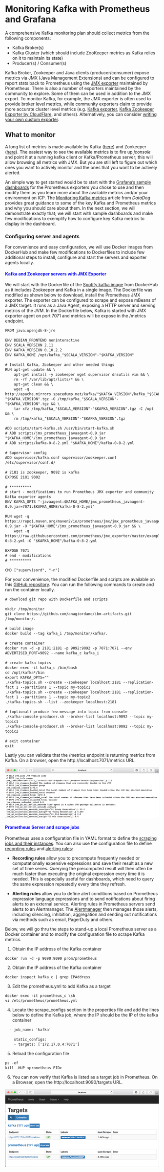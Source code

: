 # Monitoring Kafka with Prometheus and Grafana

A comprehensive Kafka monitoring plan should collect metrics from the following components:

* Kafka Broker(s)
* Kafka Cluster (which should include ZooKeeper metrics as Kafka relies on it to maintain its state)
* Producer(s) / Consumer(s) 

Kafka Broker, Zookeeper and Java clients (producer/consumer) expose metrics via JMX (Java Management Extensions) and can be configured to report stats back to Prometheus using the [JMX exporter](https://github.com/prometheus/jmx_exporter) maintained by Prometheus.  There is also a number of exporters maintained by the community to explore. Some of them can be used in addition to the JMX export. To monitor Kafka, for example, the JMX exporter is often used to provide broker level metrics, while community exporters claim to provide more accurate cluster level metrics (e.g. [Kafka exporter](https://github.com/danielqsj/kafka_exporter), [Kafka Zookeeper Exporter by CloudFlare](https://github.com/cloudflare/kafka_zookeeper_exporter), and others). Alternatively, you can consider [writing your own custom exporter](https://prometheus.io/docs/instrumenting/writing_exporters/).

## What to monitor

A long list of metrics is made available by Kafka ([here](https://kafka.apache.org/documentation/#monitoring)) and Zookeeper ([here](https://zookeeper.apache.org/doc/current/zookeeperJMX.html)). The easiest way to see the available metrics is to fire up *jconsole* and point it at a running kafka client or Kafka/Prometheus server; this will allow browsing all metrics with JMX. But you are still left to figure out which ones you want to actively monitor and the ones that you want to be actively alerted. 

An simple way to get started would be to start with the [Grafana’s sample dashboards](https://grafana.com/dashboards) for the Prometheus exporters you chose to use and then modify them as you learn more about the available metrics and/or your environment on ICP. The [Monitoring Kafka metrics](https://www.datadoghq.com/blog/monitoring-kafka-performance-metrics/) article from *DataDog* provides great guidance to some of the key Kafka and Prometheus metrics and why you should care about them. In the next section, we will demonstrate exactly that; we will start with sample dashboards and make few modifications to exemplify how to configure key Kafka metrics to display in the dashboard.

### Configuring server and agents

For convenience and easy configuration, we will use Docker images from DockerHub and make few modifications to Dockerfiles to include few additional steps to install, configure and start the servers and exporter agents locally. 

#### <font color=blue>Kafka and Zookeeper servers with JMX Exporter</font>

We will start with the Dockerfile of the [Spotify kafka image](https://hub.docker.com/r/spotify/kafka/~/dockerfile/) from DockerHub as it includes Zookeeper and Kafka in a single image. The Dockerfile was modified as shown below to download, install the Prometheus JMX exporter. The exporter can be configured to scrape and expose mBeans of a JMX target. It runs as a Java Agent, exposing a HTTP server and serving metrics of the JVM. In the Dockerfile below, Kafka is started with JMX exporter agent on port 7071 and metrics will be expose in the /metrics endpoint. 

```
FROM java:openjdk-8-jre

ENV DEBIAN_FRONTEND noninteractive
ENV SCALA_VERSION 2.11
ENV KAFKA_VERSION 0.10.2.2
ENV KAFKA_HOME /opt/kafka_"$SCALA_VERSION"-"$KAFKA_VERSION"

# Install Kafka, Zookeeper and other needed things
RUN apt-get update && \
    apt-get install -y zookeeper wget supervisor dnsutils vim && \
    rm -rf /var/lib/apt/lists/* && \
    apt-get clean && \
    wget -q http://apache.mirrors.spacedump.net/kafka/"$KAFKA_VERSION"/kafka_"$SCALA_VERSION"-"$KAFKA_VERSION".tgz -O /tmp/kafka_"$SCALA_VERSION"-"$KAFKA_VERSION".tgz && \
    tar xfz /tmp/kafka_"$SCALA_VERSION"-"$KAFKA_VERSION".tgz -C /opt && \
    rm /tmp/kafka_"$SCALA_VERSION"-"$KAFKA_VERSION".tgz

ADD scripts/start-kafka.sh /usr/bin/start-kafka.sh
# ADD scripts/jmx_prometheus_javaagent-0.9.jar "$KAFKA_HOME"/jmx_prometheus_javaagent-0.9.jar
# ADD scripts/kafka-0-8-2.yml "$KAFKA_HOME"/kafka-0-8-2.yml

# Supervisor config
ADD supervisor/kafka.conf supervisor/zookeeper.conf /etc/supervisor/conf.d/

# 2181 is zookeeper, 9092 is kafka
EXPOSE 2181 9092

# **********
# start - modifications to run Prometheus JMX exporter and community Kafka exporter agents
ENV KAFKA_OPTS "-javaagent:$KAFKA_HOME/jmx_prometheus_javaagent-0.9.jar=7071:$KAFKA_HOME/kafka-0-8-2.yml"

RUN wget -q https://repo1.maven.org/maven2/io/prometheus/jmx/jmx_prometheus_javaagent/0.9/jmx_prometheus_javaagent-0.9.jar -O "$KAFKA_HOME"/jmx_prometheus_javaagent-0.9.jar && \
    wget -q https://raw.githubusercontent.com/prometheus/jmx_exporter/master/example_configs/kafka-0-8-2.yml -O "$KAFKA_HOME"/kafka-0-8-2.yml

EXPOSE 7071
# end - modifications
# **********

CMD ["supervisord", "-n"]
```

For your convenience, the modified Dockerfile and scripts are available on this [GitHub repository](https://github.com/anagiordano/ibm-artifacts). You can run the following commands to create and run the container locally.

```shell
# download git repo with Dockerfile and scripts

mkdir /tmp/monitor
git clone https://github.com/anagiordano/ibm-artifacts.git /tmp/monitor/.

# build image 
docker build --tag kafka_i /tmp/monitor/kafka/.

# create container
docker run -d -p 2181:2181 -p 9092:9092 -p 7071:7071 --env ADVERTISED_PORT=9092 --name kafka_c kafka_i 

# create kafka topics
docker exec -it kafka_c /bin/bash
cd /opt/kafka*/bin
export KAFKA_OPTS=""
./kafka-topics.sh --create --zookeeper localhost:2181 --replication-fact 1 --partitions 1 --topic my-topic1
./kafka-topics.sh --create --zookeeper localhost:2181 --replication-fact 1 --partitions 1 --topic my-topic2
./kafka-topics.sh --list --zookeeper localhost:2181

# (optional) produce few message into topic from console
./kafka-console-producer.sh --broker-list localhost:9092 --topic my-topic1
./kafka-console-producer.sh --broker-list localhost:9092 --topic my-topic2

# exit container
exit
``` 
Lastly you can validate that the /metrics endpoint is returning metrics from Kafka. On a browser, open the http://localhost:7071/metrics URL.

![](images/metrics-endpoint.png)

#### <font color=blue>Prometheus Server and scrape jobs</font>

Prometheus uses a configuration file in YAML format to define the [scraping jobs and their instances](https://prometheus.io/docs/concepts/jobs_instances/). You can also use the configuration file to define [recording rules](https://prometheus.io/docs/prometheus/latest/configuration/recording_rules/) and [alerting rules](https://prometheus.io/docs/prometheus/latest/configuration/alerting_rules/):

* **Recording rules** allow you to precompute frequently needed or computationally expensive expressions and save their result as a new set of time series. Querying the precomputed result will then often be much faster than executing the original expression every time it is needed. This is especially useful for dashboards, which need to query the same expression repeatedly every time they refresh.

* **Alerting rules** allow you to define alert conditions based on Prometheus expression language expressions and to send notifications about firing alerts to an external service. Alerting rules in Prometheus servers send alerts to an Alertmanager. The [Alertmanager](https://prometheus.io/docs/alerting/alertmanager/) then manages those alerts, including silencing, inhibition, aggregation and sending out notifications via methods such as email, PagerDuty and others.

Below, we will go thru the steps to stand-up a local Prometheus server as a Docker container and to modify the configuration file to scrape Kafka metrics. 

1. Obtain the IP address of the Kafka container

```
docker run -d -p 9090:9090 prom/prometheus
```

2. Obtain the IP address of the Kafka container

```
docker inspect kafka_c | grep IPAddress
```

3. Edit the prometheus.yml to add Kafka as a target

```
docker exec -it prometheus_c \sh
vi /etc/prometheus/prometheus.yml
```

4. Locate the scrape_configs section in the properties file and add the lines below to define the Kafka job, 
where the IP should be the IP of the kafka container

``` 
  - job_name: 'kafka'                                                          
                                                                               
    static_configs:                                                            
    - targets: ['172.17.0.4:7071'] 

```
5. Reload the configuration file

```
ps -ef 
kill -HUP <prometheus PID>
```

6. You can now verify that Kafka is listed as a target job in Prometheus. On a Browser, open the http://localhost:9090/targets URL.

![](images/prometheus-targets.png)